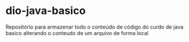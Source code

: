 # dio-java-basico
Repositório para armazenar todo o conteúdo de código do curdo de java basico
alterando o conteudo de um arquivo de forma local
